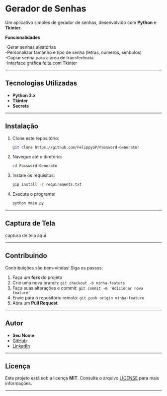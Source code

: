 #  **Gerador de Senhas**

Um aplicativo simples de gerador de senhas, desenvolvido com **Python** e **Tkinter**.

**Funcionalidades**

-Gerar senhas aleatórias  
-Personalizar tamanho e tipo de senha (letras, números, símbolos)  
-Copiar senha para a área de transferência  
-Interface gráfica feita com Tkinter  

---

## **Tecnologias Utilizadas**

- **Python 3.x**  
- **Tkinter** 
- **Secrets** 

---

##  **Instalação**

1. Clone este repositório:  
   ```bash
   git clone https://github.com/FelippyGP/Password-Generator
   ```
2. Navegue até o diretório:  
   ```bash
   cd Password-Generato
   ```
3. Instale os requisitos:  
   ```bash
   pip install -r requirements.txt
   ```
4. Execute o programa:  
   ```bash
   python main.py
   ```

---

##  **Captura de Tela**

captura de tela aqui

---

##  **Contribuindo**

Contribuições são bem-vindas! Siga os passos:

1. Faça um **fork** do projeto  
2. Crie uma nova branch: `git checkout -b minha-feature`  
3. Faça suas alterações e commit: `git commit -m 'Adicionar nova feature'`  
4. Envie para o repositório remoto: `git push origin minha-feature`  
5. Abra um **Pull Request**  

---

## **Autor**

- **Seu Nome**  
- [GitHub](https://github.com/FelippyGP)  
- [LinkedIn](https://linkedin.com/in/seu-usuario)  

---

## **Licença**

Este projeto está sob a licença **MIT**. Consulte o arquivo [LICENSE](LICENSE) para mais informações.

---


